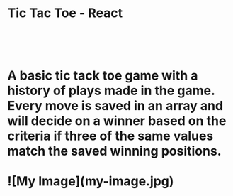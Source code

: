 <h1> Tic Tac Toe - React <h1>
</br>
</br>
</hr>
A basic tic tack toe game with a history of plays made in the game. Every move is saved in an array and will decide on a winner based on the criteria if three of the same values match the saved winning positions.
</br>
</br>
![My Image](my-image.jpg)
